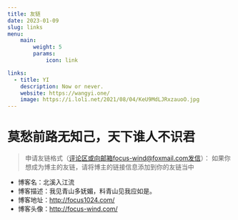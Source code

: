 ```yaml
---
title: 友链
date: 2023-01-09
slug: links
menu:
    main: 
        weight: 5
        params:
            icon: link

links:
  - title: YI
    description: Now or never.
    website: https://wangyi.one/
    image: https://i.loli.net/2021/08/04/KeU9MdLJRxzauoO.jpg
---
```


# 莫愁前路无知己，天下谁人不识君

> 申请友链格式（评论区或向邮箱focus-wind@foxmail.com发信）：
> 如果你想成为博主的友链，请将博主的链接信息添加到你的友链当中

- 博客名：北溪入江流
- 博客描述：我见青山多妩媚，料青山见我应如是。
- 博客地址：http://focus1024.com/
- 博客头像：http://focus-wind.com/
